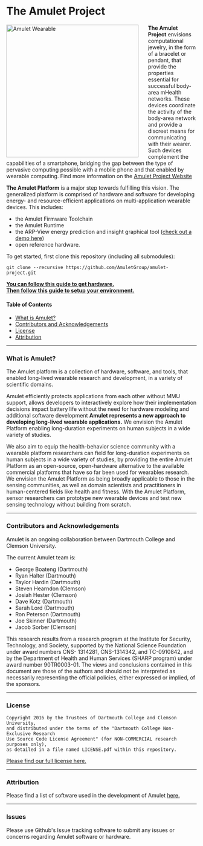 The Amulet Project
=====
<div>
<img style="float: left; margin-right: 5%; margin-bottom: 0.5em;" src="media/amulet_left_vertical.jpg" height="350px" alt="Amulet Wearable"/>
</div>

**The Amulet Project** envisions computational jewelry, in the form of a bracelet or pendant, that provide the properties essential for successful body-area mHealth networks. These devices coordinate the activity of the body-area network and provide a discreet means for communicating with their wearer. Such devices complement the capabilities of a smartphone, bridging the gap between the type of pervasive computing possible with a mobile phone and that enabled by wearable computing. Find more information on the [Amulet Project Website](https://amulet-project.org/)


**The Amulet Platform** is a major step towards fulfilling this vision. The generalized platform is comprised of hardware and software for developing energy- and resource-efficient applications on multi-application wearable devices. This includes:

- the Amulet Firmware Toolchain
- the Amulet Runtime
- the ARP-View energy prediction and insight graphical tool ([check out a demo here](https://arpview.herokuapp.com))
- open reference hardware.

To get started, first clone this repository (including all submodules):

```
git clone --recursive https://github.com/AmuletGroup/amulet-project.git
```

**[You can follow this guide to get hardware.](hardware/README.md)**<br>
**[Then follow this guide to setup your environment.](GETTING_STARTED.md)**

#### Table of Contents

- [What is Amulet?](#what-is-amulet)
- [Contributors and Acknowledgements](#contributors-and-acknowledgements)
- [License](#license)
- [Attribution](#attribution)

---

### What is Amulet?

The Amulet platform is a collection of hardware, software, and tools, that enabled long-lived wearable research and development, in a variety of scientific domains. 

Amulet efficiently protects applications from each other without MMU support, allows developers to interactively explore how their implementation decisions impact battery life without the need for hardware modeling and additional software development
**Amulet represents a new approach to developing long-lived wearable applications.** We envision the Amulet Platform enabling long-duration experiments on human subjects in a wide variety of studies.

We also aim to equip the health-behavior science community with a wearable platform researchers can field for long-duration experiments on human subjects in a wide variety of studies, by providing the entire Amulet Platform as an open-source, open-hardware alternative to the available commercial platforms that have so far been used for wearables research. 
We envision the Amulet Platform as being broadly applicable to those in the sensing communities, as well as domain scientists and practitioners in human-centered fields like health and fitness. With the Amulet Platform, sensor researchers can prototype new wearable devices and test new sensing technology without building from scratch.

---

### Contributors and Acknowledgements
Amulet is an ongoing collaboration between Dartmouth College and Clemson University.

The current Amulet team is:

- George Boateng (Dartmouth)
- Ryan Halter (Dartmouth)
- Taylor Hardin (Dartmouth)
- Steven Hearndon (Clemson)
- Josiah Hester (Clemson)
- Dave Kotz (Dartmouth)
- Sarah Lord (Dartmouth)
- Ron Peterson (Dartmouth)
- Joe Skinner (Dartmouth)
- Jacob Sorber (Clemson)

This research results from a research program at the Institute for Security, Technology, and Society, supported by the National Science Foundation under award numbers CNS- 1314281, CNS-1314342, and TC-0910842, and by the Department of Health and Human Services (SHARP program) under award number 90TR0003-01. The views and conclusions contained in this document are those of the authors and should not be interpreted as necessarily representing the official policies, either expressed or implied, of the sponsors.


---
### License

```
Copyright 2016 by the Trustees of Dartmouth College and Clemson University, 
and distributed under the terms of the "Dartmouth College Non-Exclusive Research
Use Source Code License Agreement" (for NON-COMMERCIAL research purposes only), 
as detailed in a file named LICENSE.pdf within this repository.
```
[Please find our full license here.](LICENSE.pdf)

---
### Attribution

Please find a list of software used in the development of Amulet [here.](ATTRIBUTION.md)

---
### Issues

Please use Github's Issue tracking software to submit any issues or concerns regarding Amulet software or hardware.